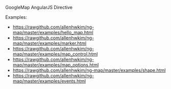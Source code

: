 GoogleMap AngularJS Directive

Examples:

  * https://rawgithub.com/allenhwkim/ng-map/master/examples/hello_map.html
  * https://rawgithub.com/allenhwkim/ng-map/master/examples/marker.html
  * https://rawgithub.com/allenhwkim/ng-map/master/examples/map_control.html
  * https://rawgithub.com/allenhwkim/ng-map/master/examples/map_options.html
  * https://rawgithub.com/allenhwkim/ng-map/master/examples/shape.html
  * https://rawgithub.com/allenhwkim/ng-map/master/examples/events.html

